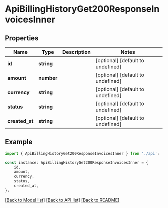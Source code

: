 # ApiBillingHistoryGet200ResponseInvoicesInner


## Properties

Name | Type | Description | Notes
------------ | ------------- | ------------- | -------------
**id** | **string** |  | [optional] [default to undefined]
**amount** | **number** |  | [optional] [default to undefined]
**currency** | **string** |  | [optional] [default to undefined]
**status** | **string** |  | [optional] [default to undefined]
**created_at** | **string** |  | [optional] [default to undefined]

## Example

```typescript
import { ApiBillingHistoryGet200ResponseInvoicesInner } from './api';

const instance: ApiBillingHistoryGet200ResponseInvoicesInner = {
    id,
    amount,
    currency,
    status,
    created_at,
};
```

[[Back to Model list]](../README.md#documentation-for-models) [[Back to API list]](../README.md#documentation-for-api-endpoints) [[Back to README]](../README.md)

